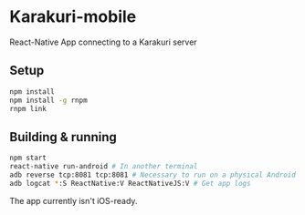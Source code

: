 # Karakuri-mobile

React-Native App connecting to a Karakuri server

## Setup

```sh
npm install
npm install -g rnpm
rnpm link
```

## Building & running
```sh
npm start
react-native run-android # In another terminal
adb reverse tcp:8081 tcp:8081 # Necessary to run on a physical Android device
adb logcat *:S ReactNative:V ReactNativeJS:V # Get app logs
```

The app currently isn't iOS-ready.
